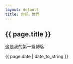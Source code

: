 ```yaml
---
layout: default
title: 你好，世界
---
```

<h2>{{ page.title }}</h2>
<p>这是我的第一篇博客</p>
<p>{{ page.date | date_to_string }}</p>